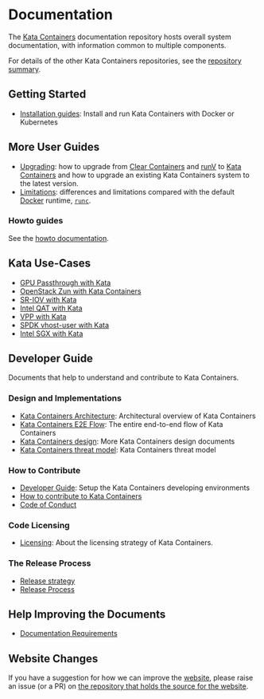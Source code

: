 # Documentation

The [Kata Containers](https://github.com/kata-containers)
documentation repository hosts overall system documentation, with information
common to multiple components.

For details of the other Kata Containers repositories, see the
[repository summary](https://github.com/kata-containers/kata-containers).

## Getting Started

* [Installation guides](./install/README.md): Install and run Kata Containers with Docker or Kubernetes

## More User Guides

* [Upgrading](Upgrading.md): how to upgrade from [Clear Containers](https://github.com/clearcontainers) and [runV](https://github.com/hyperhq/runv) to [Kata Containers](https://github.com/kata-containers) and how to upgrade an existing Kata Containers system to the latest version.
* [Limitations](Limitations.md): differences and limitations compared with the default [Docker](https://www.docker.com/) runtime,
[`runc`](https://github.com/opencontainers/runc).

### Howto guides

See the [howto documentation](how-to).

## Kata Use-Cases

* [GPU Passthrough with Kata](./use-cases/GPU-passthrough-and-Kata.md)
* [OpenStack Zun with Kata Containers](./use-cases/zun_kata.md)
* [SR-IOV with Kata](./use-cases/using-SRIOV-and-kata.md)
* [Intel QAT with Kata](./use-cases/using-Intel-QAT-and-kata.md)
* [VPP with Kata](./use-cases/using-vpp-and-kata.md)
* [SPDK vhost-user with Kata](./use-cases/using-SPDK-vhostuser-and-kata.md)
* [Intel SGX with Kata](./use-cases/using-Intel-SGX-and-kata.md)

## Developer Guide

Documents that help to understand and contribute to Kata Containers.

### Design and Implementations

* [Kata Containers Architecture](design/architecture.md): Architectural overview of Kata Containers
* [Kata Containers E2E Flow](design/end-to-end-flow.md): The entire end-to-end flow of Kata Containers
* [Kata Containers design](./design/README.md): More Kata Containers design documents
* [Kata Containers threat model](./threat-model/threat-model.md): Kata Containers threat model

### How to Contribute

* [Developer Guide](Developer-Guide.md): Setup the Kata Containers developing environments
* [How to contribute to Kata Containers](https://github.com/kata-containers/community/blob/master/CONTRIBUTING.md)
* [Code of Conduct](../CODE_OF_CONDUCT.md)

### Code Licensing

* [Licensing](Licensing-strategy.md): About the licensing strategy of Kata Containers.

### The Release Process

* [Release strategy](Stable-Branch-Strategy.md)
* [Release Process](Release-Process.md)

## Help Improving the Documents

* [Documentation Requirements](Documentation-Requirements.md)

## Website Changes

If you have a suggestion for how we can improve the
[website](https://katacontainers.io), please raise an issue (or a PR) on
[the repository that holds the source for the website](https://github.com/OpenStackweb/kata-netlify-refresh).
